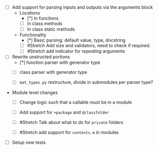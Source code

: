 


- [ ] Add support for parsing inputs and outputs via the arguments block
    - Locations
        - [*] In functions
        - [ ] In class methods
        - [ ] In class static methods
    - Functionality
        - [*] Basic parsing: default value, type, docstring
        - [ ] #Stretch Add size and validators, need to check if required. 
        - [ ] #Stretch add indicator for *repeating* arguments

- [ ] Rewrite unstructed portions
    - [*] function parser with generator type
    - [ ] class parser with generator type
    - [ ] `mat_types.py` restructure, divide in submodules per parser type?


- Module level changes
    - [ ] Change logic such that a callable must be in a module
    - [ ] Add support for `+package` and `@classfolder` 
    - [ ] #Stretch Talk about what to do for `private` folders
    - [ ] #Stretch add support for `contents.m` in modules


- [ ] Setup new tests

